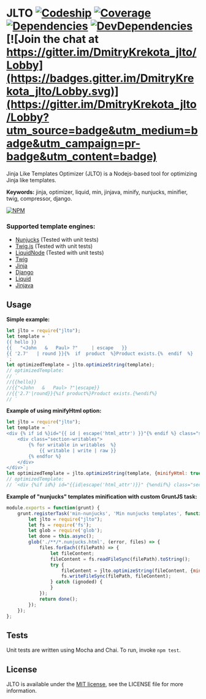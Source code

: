 # JLTO [![Codeship](https://codeship.com/projects/c4c3b120-052e-0135-745d-6646a19db98e/status?branch=master)](https://app.codeship.com/projects/213501) [![Coverage](https://coveralls.io/repos/github/DmitryKrekota/jlto/badge.svg?branch=master)](https://coveralls.io/github/DmitryKrekota/jlto?branch=master) [![Dependencies](https://david-dm.org/DmitryKrekota/jlto.svg)](https://david-dm.org/DmitryKrekota/jlto) [![DevDependencies](https://david-dm.org/DmitryKrekota/jlto/dev-status.svg)](https://david-dm.org/DmitryKrekota/jlto?type=dev) [![Join the chat at https://gitter.im/DmitryKrekota_jlto/Lobby](https://badges.gitter.im/DmitryKrekota_jlto/Lobby.svg)](https://gitter.im/DmitryKrekota_jlto/Lobby?utm_source=badge&utm_medium=badge&utm_campaign=pr-badge&utm_content=badge)

Jinja Like Templates Optimizer (JLTO) is a Nodejs-based tool for optimizing Jinja like templates.

**Keywords:** jinja, optimizer, liquid, min, jinjava, minify, nunjucks, minifier, twig, compressor, django. 

[![NPM](https://nodei.co/npm/jlto.png?downloads=true)](https://nodei.co/npm/jlto/)

### Supported template engines:
* [Nunjucks](https://mozilla.github.io/nunjucks/) (Tested with unit tests)
* [Twig.js](https://github.com/twigjs/twig.js) (Tested with unit tests)
* [LiquidNode](https://github.com/sirlantis/liquid-node) (Tested with unit tests)
* [Twig](https://twig.sensiolabs.org/)
* [Jinja](http://jinja.pocoo.org/)
* [Django](https://docs.djangoproject.com/en/1.11/ref/templates/language/)
* [Liquid](https://shopify.github.io/liquid/)
* [Jinjava](https://github.com/HubSpot/jinjava)

## Usage

**Simple example:**

```js
let jlto = require("jlto");
let template = `
{{ hello }}
{{   "<John   &   Paul> ?"     | escape   }}
{{ '2.7'   | round }}{%  if  product  %}Product exists.{%  endif  %}
`;
let optimizedTemplate = jlto.optimizeString(template);
// optimizedTemplate:
// `
//{{hello}}
//{{"<John   &   Paul> ?"|escape}}
//{{'2.7'|round}}{%if product%}Product exists.{%endif%}
// `
```

**Example of using minifyHtml option:**

```js
let jlto = require("jlto");
let template = `
<div {% if id %}id="{{ id | escape('html_attr') }}"{% endif %} class="section-container {{ classes | join(' ') | html_attribute }}">
    <div class="section-writables">
        {% for writable in writables  %}
            {{ writable | write | raw }}
        {% endfor %}
    </div>
</div>`;
let optimizedTemplate = jlto.optimizeString(template, {minifyHtml: true});
// optimizedTemplate:
// `<div {%if id%} id="{{id|escape('html_attr')}}" {%endif%} class="section-container {{classes|join(' ')|html_attribute}}"><div class="section-writables"> {%for writable in writables%} {{writable|write|raw}} {%endfor%} </div></div>`
```

**Example of "nunjucks" templates minification with custom GruntJS task:**

```js
module.exports = function(grunt) {
    grunt.registerTask('min-nunjucks', 'Min nunjucks templates', function() {
        let jlto = require("jlto");
        let fs = require('fs');
        let glob = require('glob');
        let done = this.async();
        glob('./**/*.nunjucks.html', (error, files) => {
            files.forEach((filePath) => {
                let fileContent;
                fileContent = fs.readFileSync(filePath).toString();
                try {
                    fileContent = jlto.optimizeString(fileContent, {minifyHtml: true});
                    fs.writeFileSync(filePath, fileContent);
                } catch (ignoded) {
                }
            });
            return done();
        });
    });
};
```

## Tests

Unit tests are written using Mocha and Chai. To run, invoke `npm test`.

## License

JLTO is available under the [MIT license](https://opensource.org/licenses/MIT), see the LICENSE file for more information.